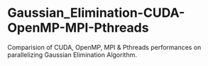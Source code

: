 # Gaussian_Elimination-CUDA-OpenMP-MPI-Pthreads
Comparision of CUDA, OpenMP, MPI &amp; Pthreads performances on parallelizing Gaussian Elimination Algorithm.
